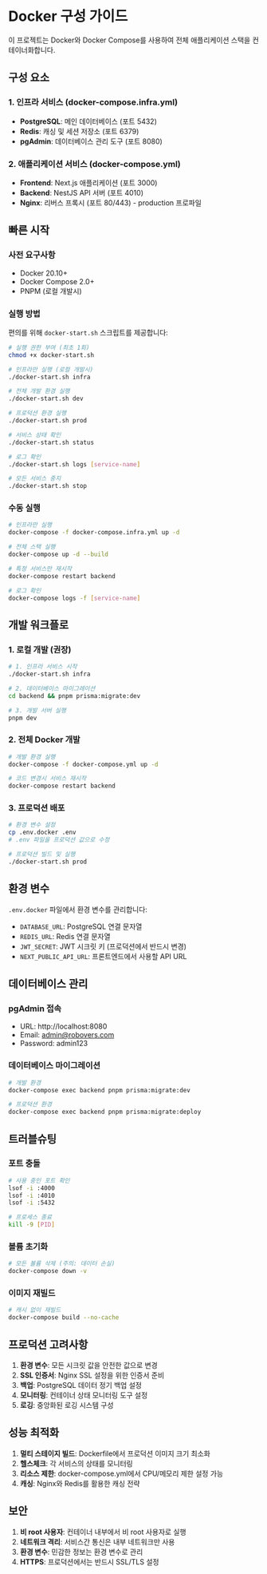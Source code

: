 # Docker 구성 가이드

이 프로젝트는 Docker와 Docker Compose를 사용하여 전체 애플리케이션 스택을 컨테이너화합니다.

## 구성 요소

### 1. 인프라 서비스 (docker-compose.infra.yml)
- **PostgreSQL**: 메인 데이터베이스 (포트 5432)
- **Redis**: 캐싱 및 세션 저장소 (포트 6379)  
- **pgAdmin**: 데이터베이스 관리 도구 (포트 8080)

### 2. 애플리케이션 서비스 (docker-compose.yml)
- **Frontend**: Next.js 애플리케이션 (포트 3000)
- **Backend**: NestJS API 서버 (포트 4010)
- **Nginx**: 리버스 프록시 (포트 80/443) - production 프로파일

## 빠른 시작

### 사전 요구사항
- Docker 20.10+
- Docker Compose 2.0+
- PNPM (로컬 개발시)

### 실행 방법

편의를 위해 `docker-start.sh` 스크립트를 제공합니다:

```bash
# 실행 권한 부여 (최초 1회)
chmod +x docker-start.sh

# 인프라만 실행 (로컬 개발시)
./docker-start.sh infra

# 전체 개발 환경 실행
./docker-start.sh dev

# 프로덕션 환경 실행
./docker-start.sh prod

# 서비스 상태 확인
./docker-start.sh status

# 로그 확인
./docker-start.sh logs [service-name]

# 모든 서비스 중지
./docker-start.sh stop
```

### 수동 실행

```bash
# 인프라만 실행
docker-compose -f docker-compose.infra.yml up -d

# 전체 스택 실행
docker-compose up -d --build

# 특정 서비스만 재시작
docker-compose restart backend

# 로그 확인
docker-compose logs -f [service-name]
```

## 개발 워크플로

### 1. 로컬 개발 (권장)
```bash
# 1. 인프라 서비스 시작
./docker-start.sh infra

# 2. 데이터베이스 마이그레이션
cd backend && pnpm prisma:migrate:dev

# 3. 개발 서버 실행
pnpm dev
```

### 2. 전체 Docker 개발
```bash
# 개발 환경 실행
docker-compose -f docker-compose.yml up -d

# 코드 변경시 서비스 재시작
docker-compose restart backend
```

### 3. 프로덕션 배포
```bash
# 환경 변수 설정
cp .env.docker .env
# .env 파일을 프로덕션 값으로 수정

# 프로덕션 빌드 및 실행
./docker-start.sh prod
```

## 환경 변수

`.env.docker` 파일에서 환경 변수를 관리합니다:

- `DATABASE_URL`: PostgreSQL 연결 문자열
- `REDIS_URL`: Redis 연결 문자열
- `JWT_SECRET`: JWT 시크릿 키 (프로덕션에서 반드시 변경)
- `NEXT_PUBLIC_API_URL`: 프론트엔드에서 사용할 API URL

## 데이터베이스 관리

### pgAdmin 접속
- URL: http://localhost:8080
- Email: admin@robovers.com
- Password: admin123

### 데이터베이스 마이그레이션
```bash
# 개발 환경
docker-compose exec backend pnpm prisma:migrate:dev

# 프로덕션 환경
docker-compose exec backend pnpm prisma:migrate:deploy
```

## 트러블슈팅

### 포트 충돌
```bash
# 사용 중인 포트 확인
lsof -i :4000
lsof -i :4010
lsof -i :5432

# 프로세스 종료
kill -9 [PID]
```

### 볼륨 초기화
```bash
# 모든 볼륨 삭제 (주의: 데이터 손실)
docker-compose down -v
```

### 이미지 재빌드
```bash
# 캐시 없이 재빌드
docker-compose build --no-cache
```

## 프로덕션 고려사항

1. **환경 변수**: 모든 시크릿 값을 안전한 값으로 변경
2. **SSL 인증서**: Nginx SSL 설정을 위한 인증서 준비
3. **백업**: PostgreSQL 데이터 정기 백업 설정
4. **모니터링**: 컨테이너 상태 모니터링 도구 설정
5. **로깅**: 중앙화된 로깅 시스템 구성

## 성능 최적화

1. **멀티 스테이지 빌드**: Dockerfile에서 프로덕션 이미지 크기 최소화
2. **헬스체크**: 각 서비스의 상태를 모니터링
3. **리소스 제한**: docker-compose.yml에서 CPU/메모리 제한 설정 가능
4. **캐싱**: Nginx와 Redis를 활용한 캐싱 전략

## 보안

1. **비 root 사용자**: 컨테이너 내부에서 비 root 사용자로 실행
2. **네트워크 격리**: 서비스간 통신은 내부 네트워크만 사용
3. **환경 변수**: 민감한 정보는 환경 변수로 관리
4. **HTTPS**: 프로덕션에서는 반드시 SSL/TLS 설정